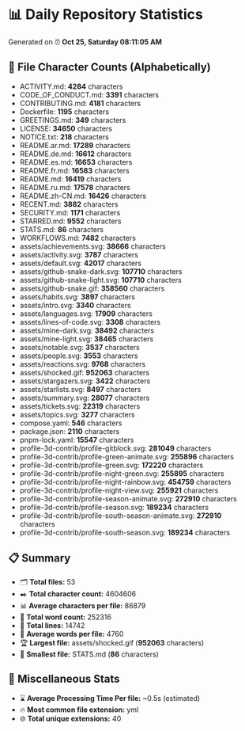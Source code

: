 # 📊 Daily Repository Statistics
Generated on ⏰ **Oct 25, Saturday 08:11:05 AM**

## 📂 File Character Counts (Alphabetically)
- ACTIVITY.md: **4284** characters
- CODE_OF_CONDUCT.md: **3391** characters
- CONTRIBUTING.md: **4181** characters
- Dockerfile: **1195** characters
- GREETINGS.md: **349** characters
- LICENSE: **34650** characters
- NOTICE.txt: **218** characters
- README.ar.md: **17289** characters
- README.de.md: **16612** characters
- README.es.md: **16653** characters
- README.fr.md: **16583** characters
- README.md: **16419** characters
- README.ru.md: **17578** characters
- README.zh-CN.md: **16426** characters
- RECENT.md: **3882** characters
- SECURITY.md: **1171** characters
- STARRED.md: **9552** characters
- STATS.md: **86** characters
- WORKFLOWS.md: **7482** characters
- assets/achievements.svg: **38666** characters
- assets/activity.svg: **3787** characters
- assets/default.svg: **42017** characters
- assets/github-snake-dark.svg: **107710** characters
- assets/github-snake-light.svg: **107710** characters
- assets/github-snake.gif: **358560** characters
- assets/habits.svg: **3897** characters
- assets/intro.svg: **3340** characters
- assets/languages.svg: **17909** characters
- assets/lines-of-code.svg: **3308** characters
- assets/mine-dark.svg: **38492** characters
- assets/mine-light.svg: **38465** characters
- assets/notable.svg: **3537** characters
- assets/people.svg: **3553** characters
- assets/reactions.svg: **9768** characters
- assets/shocked.gif: **952063** characters
- assets/stargazers.svg: **3422** characters
- assets/starlists.svg: **8497** characters
- assets/summary.svg: **28077** characters
- assets/tickets.svg: **22319** characters
- assets/topics.svg: **3277** characters
- compose.yaml: **546** characters
- package.json: **2110** characters
- pnpm-lock.yaml: **15547** characters
- profile-3d-contrib/profile-gitblock.svg: **281049** characters
- profile-3d-contrib/profile-green-animate.svg: **255896** characters
- profile-3d-contrib/profile-green.svg: **172220** characters
- profile-3d-contrib/profile-night-green.svg: **255895** characters
- profile-3d-contrib/profile-night-rainbow.svg: **454759** characters
- profile-3d-contrib/profile-night-view.svg: **255921** characters
- profile-3d-contrib/profile-season-animate.svg: **272910** characters
- profile-3d-contrib/profile-season.svg: **189234** characters
- profile-3d-contrib/profile-south-season-animate.svg: **272910** characters
- profile-3d-contrib/profile-south-season.svg: **189234** characters

## 📋 Summary
- 🗂️ **Total files:** 53
- ✒️ **Total character count:** 4604606
- 📊 **Average characters per file:** 86879
- 📝 **Total word count:** 252316
- 🧾 **Total lines:** 14742
- 📐 **Average words per file:** 4760
- 🏆 **Largest file:** assets/shocked.gif (**952063** characters)
- 🥉 **Smallest file:** STATS.md (**86** characters)

## 🌟 Miscellaneous Stats
- ⌛ **Average Processing Time Per file:** ~0.5s (estimated)
- 🔥 **Most common file extension:** yml
- 🌐 **Total unique extensions:** 40
